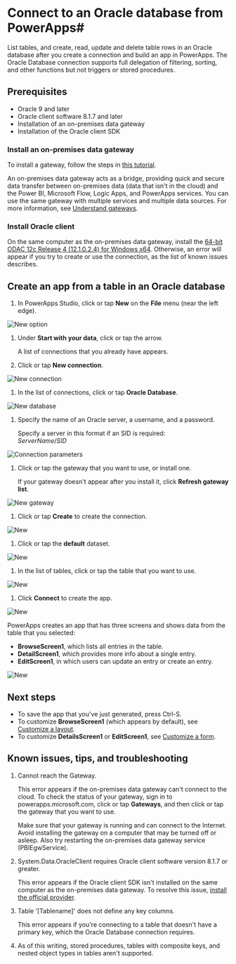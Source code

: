 <properties
    pageTitle="Connect to Oracle Database | Microsoft PowerApps"
    description="Learn how to connect to Oracle Database and use it for building apps in PowerApps."
    services=""
    suite="powerapps"
    documentationCenter="na"
    authors="archnair"
    manager="anneta"
    editor=""
    tags=""/>
<tags
    ms.service="powerapps"
    ms.devlang="na"
    ms.topic="article"
    ms.tgt_pltfrm="na"
    ms.workload="na"
    ms.date="04/14/2017"
    ms.author="archanan"/>

# Connect to an Oracle database from PowerApps#
List tables, and create, read, update and delete table rows in an Oracle database after you create a connection and build an app in PowerApps. The Oracle Database connection supports full delegation of filtering, sorting, and other functions but not triggers or stored procedures.

## Prerequisites ##
- Oracle 9 and later
- Oracle client software 8.1.7 and later
- Installation of an on-premises data gateway
- Installation of the Oracle client SDK

### Install an on-premises data gateway ###
To install a gateway, follow the steps in [this tutorial](gateway-management.md).

An on-premises data gateway acts as a bridge, providing quick and secure data transfer between on-premises data (data that isn't in the cloud) and the Power BI, Microsoft Flow, Logic Apps, and PowerApps services. You can use the same gateway with multiple services and multiple data sources. For more information, see [Understand gateways](gateway-reference.md).

### Install Oracle client ###
On the same computer as the on-premises data gateway, install the [64-bit ODAC 12c Release 4 (12.1.0.2.4) for Windows x64](http://www.oracle.com/technetwork/database/windows/downloads/index-090165.html). Otherwise, an error will appear if you try to create or use the connection, as the list of known issues describes.

## Create an app from a table in an Oracle database ##
1. In PowerApps Studio, click or tap **New** on the **File** menu (near the left edge).

  ![New option](./media/connection-oracledb/new-app.png)

1. Under **Start with your data**, click or tap the arrow.

 	 A list of connections that you already have appears.

1. Click or tap **New connection**.

  ![New connection](./media/connection-oracledb/new-connection.png)

1. In the list of connections, click or tap **Oracle Database**.

  ![New database](./media/connection-oracledb/oracle-db.png)

1. Specify the name of an Oracle server, a username, and a password.

	Specify a server in this format if an SID is required:<br>
	*ServerName*/*SID*

  ![Connection parameters](./media/connection-oracledb/connection-params.png)

1. Click or tap the gateway that you want to use, or install one.

	If your gateway doesn't appear after you install it, click **Refresh gateway list**.

  ![New gateway](./media/connection-oracledb/choose-gateway.png)

1. Click or tap **Create** to create the connection.

  ![New](./media/connection-oracledb/create-button.png)

1. Click or tap the **default** dataset.

  ![New](./media/connection-oracledb/choose-dataset.png)

1. In the list of tables, click or tap the table that you want to use.

  ![New](./media/connection-oracledb/choose-table.png)

1. Click **Connect** to create the app.

  ![New](./media/connection-oracledb/connect-button.png)

PowerApps creates an app that has three screens and shows data from the table that you selected:
- **BrowseScreen1**, which lists all entries in the table.
- **DetailScreen1**, which provides more info about a single entry.
- **EditScreen1**, in which users can update an entry or create an entry.

![New](./media/connection-oracledb/afd-app.png)

## Next steps ##
- To save the app that you've just generated, press Ctrl-S.
- To customize **BrowseScreen1** (which appears by default), see [Customize a layout](customize-layout-sharepoint.md).
- To customize **DetailsScreen1** or **EditScreen1**, see [Customize a form](customize-forms-sharepoint.md).

## Known issues, tips, and troubleshooting ##
1. Cannot reach the Gateway.

	This error appears if the on-premises data gateway can't connect to the cloud. To check the status of your gateway, sign in to powerapps.microsoft.com, click or tap **Gateways**, and then click or tap the gateway that you want to use.

	Make sure that your gateway is running and can connect to the Internet. Avoid installing the gateway on a computer that may be turned off or asleep. Also try restarting the on-premises data gateway service (PBIEgwService).

1. System.Data.OracleClient requires Oracle client software version 8.1.7 or greater.

	This error appears if the Oracle client SDK isn't installed on the same computer as the on-premises data gateway. To resolve this issue, [install the official provider](https://go.microsoft.com/fwlink/p/?LinkID=272376).

1. Table '[Tablename]' does not define any key columns.

	This error appears if you're connecting to a table that doesn't have a primary key, which the Oracle Database connection requires.

1. As of this writing, stored procedures, tables with composite keys, and nested object types in tables aren't supported.
